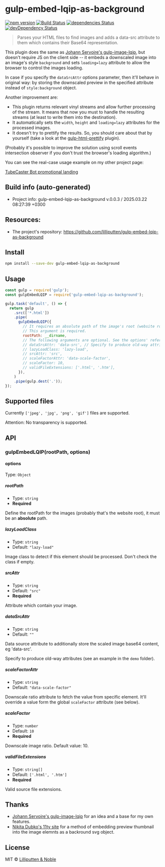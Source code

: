 <!--
 @since 2025.03.22, 06:17
 @changed 2025.03.22, 08:00
-->

# gulp-embed-lqip-as-background

[![npm version](https://img.shields.io/npm/v/gulp-embed-lqip-as-background.svg)](https://www.npmjs.com/package/gulp-embed-lqip-as-background)
[![Build Status](https://github.com/lilliputten/gulp-embed-lqip-as-background/workflows/Tests/badge.svg)](https://github.com/lilliputten/gulp-embed-lqip-as-background/actions?workflow=Tests)
[![dependencies Status](https://img.shields.io/david/lilliputten/gulp-embed-lqip-as-background.svg)](https://david-dm.org/lilliputten/gulp-embed-lqip-as-background)
[![devDependency Status](https://img.shields.io/david/dev/lilliputten/gulp-embed-lqip-as-background.svg)](https://david-dm.org/lilliputten/gulp-embed-lqip-as-background?type=dev)

> Parses your HTML files to find images and adds a data-src attribute to them which contains their Base64 representation.

This plugin does the same as [Johann Servoire's gulp-image-lqip](https://github.com/Johann-S/gulp-image-lqip), but doesn't require JS on the client side -- it embeds a downscaled image into an image's style `background` and sets `loading=lazy` attribute to allow the browser to control the images loading.

In case if you specify the `dataSrcAttr` options parameter, then it'll behave in original way: by storing the downscaled preview in the specified attribute instead of `style:background` object.

Another improvement are:

- This plugin returns relevant vinyl streams and allow further processing of the stream. It means that now you must to handle the resulting streams (at least to write them into the destination).
- It automatically sets the `width`, `height` and `loading=lazy` attributes for the processed images.
- It doesn't try to prettify the results. So, you should care about that by yourself (take a look at the [gulp-html-prettify](https://www.npmjs.com/package/gulp-html-prettify) plugin).

(Probably it's possible to improve the solution using scroll events intersection observer if you don't trust the browser's loading algorithm.)

You can see the real-case usage example on my other project page:

[TubeCaster Bot promotional landing](https://tubecaster.lilliputten.com/)

## Build info (auto-generated)

- Project info: gulp-embed-lqip-as-background v.0.0.3 / 2025.03.22 08:27:39 +0300

## Resources:

- The project's repository: https://github.com/lilliputten/gulp-embed-lqip-as-background

## Install

```bash
npm install --save-dev gulp-embed-lqip-as-background
```

## Usage

```javascript
const gulp = require('gulp');
const gulpEmbedLQIP = require('gulp-embed-lqip-as-background');

gulp.task('default', () => {
  return gulp
    .src(['*.html'])
    .pipe(
      gulpEmbedLQIP({
        // It requires an absolute path of the image's root (website root in your project).
        // This argument is required.
        rootPath: __dirname,
        // The following arguments are optional. See the options' reference below.
        // dataSrcAttr: 'data-src', // Specify to produce old-way attributes (see an example in the `demo` folder).
        // lazyLoadClass: 'lazy-load',
        // srcAttr: 'src',
        // scaleFactorAttr: 'data-scale-factor',
        // scaleFactor: 10,
        // validFileExtensions: ['.html', '.htm'],
      }),
    )
    .pipe(gulp.dest('.'));
});
```

## Supported files

Currently `['jpeg', 'jpg', 'png', 'gif']` files are supported.

Attention: No transparency is supported.

## API

### gulpEmbedLQIP(rootPath, options)

#### options

Type: `Object`

##### rootPath

- Type: `string`
- **Required**

Define the rootPath for the images (probably that's the website root), it must be an **absolute** path.

##### lazyLoadClass

- Type: `string`
- Default: `"lazy-load"`

Image class to detect if this element should be processed. Don't check the class if empty.

##### srcAttr

- Type: `string`
- Default: `"src"`
- **Required**

Attribute which contain your image.

##### dataSrcAttr

- Type: `string`
- Default: `""`

Data source attribute to additionally store the scaled image base64 content, eg 'data-src'.

Specify to produce old-way attributes (see an example in the `demo` folder).

##### scaleFactorAttr

- Type: `string`
- Default: `"data-scale-factor"`

Downscale ratio attribute to fetch the value from specific element. It'll override a value form the global `scaleFactor` attribute (see below).

##### scaleFactor

- Type: `number`
- Default: `10`
- **Required**

Downscale image ratio. Default value: 10.

##### validFileExtensions

- Type: `string[]`
- Default: `['.html', '.htm']`
- **Required**

Valid source file extensions.

## Thanks

- [Johann Servoire's gulp-image-lqip](https://github.com/Johann-S/gulp-image-lqip) for an idea and a base for my own features.
- [Nikita Dubko's 11ty site](https://github.com/MeFoDy/mefody.dev) for a method of embedding preview thumbnail into the image elemnts as a backround svg object.

## License

MIT © [Lilliputten & Noble](https://lilliputten.com/)

